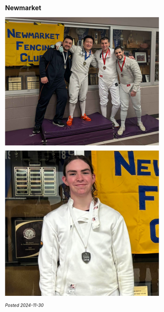 
## Newmarket

[![alt](/Club/2024/11-30/PXL_20241130_2022276002.jpg)](/Club/2024/11-30/PXL_20241130_2022276002.jpg)

[![](/Club/2024/11-30/unnamed.jpg)](/Club/2024/11-30/unnamed.jpg)

###### Posted 2024-11-30
